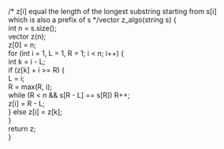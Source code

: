 /* z[i] equal the length of the longest substring starting from s[i]  
 which is also a prefix of s */vector<int> z_algo(string s) {  
    int n = s.size();  
    vector<int> z(n);  
    z[0] = n;  
    for (int i = 1, L = 1, R = 1; i < n; i++) {  
        int k = i - L;  
        if (z[k] + i >= R) {  
            L = i;  
            R = max(R, i);  
            while (R < n && s[R - L] == s[R]) R++;  
            z[i] = R - L;  
        } else z[i] = z[k];  
    }  
    return z;  
}